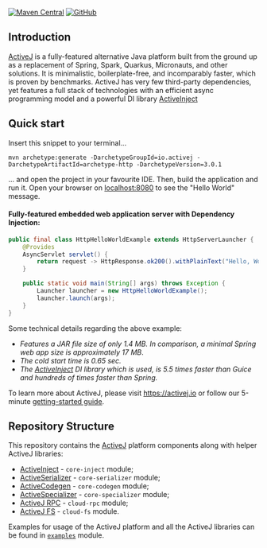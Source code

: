[![Maven Central](https://img.shields.io/maven-central/v/io.activej/activej)](https://mvnrepository.com/artifact/io.activej)
[![GitHub](https://img.shields.io/github/license/activej/activej)](https://github.com/activej/activej/blob/master/LICENSE)

## Introduction

[ActiveJ](https://activej.io) is a fully-featured alternative Java platform built from the ground up as a replacement of Spring, 
Spark, Quarkus, Micronauts, and other solutions. It is minimalistic, boilerplate-free, and incomparably faster, which is proven by benchmarks.
ActiveJ has very few third-party dependencies, yet features a full stack of technologies with an efficient async programming model and a powerful 
DI library [ActiveInject](https://inject.activej.io)

## Quick start

Insert this snippet to your terminal...

```
mvn archetype:generate -DarchetypeGroupId=io.activej -DarchetypeArtifactId=archetype-http -DarchetypeVersion=3.0.1
```

... and open the project in your favourite IDE. Then, build the application and run it. Open your browser on [localhost:8080](http://localhost:8080) 
to see the "Hello World" message. 

#### Fully-featured embedded web application server with Dependency Injection:
```java
public final class HttpHelloWorldExample extends HttpServerLauncher { 
    @Provides
    AsyncServlet servlet() { 
        return request -> HttpResponse.ok200().withPlainText("Hello, World!");
    }

    public static void main(String[] args) throws Exception {
        Launcher launcher = new HttpHelloWorldExample();
        launcher.launch(args); 
    }
}
```
Some technical details regarding the above example:
- *Features a JAR file size of only 1.4 MB. In comparison, a minimal Spring web app size is approximately 17 MB*.
- *The cold start time is 0.65 sec.*
- *The [ActiveInject](https://inject.activej.io) DI library which is used, is 5.5 times faster than Guice and hundreds of times faster than Spring.*

To learn more about ActiveJ, please visit https://activej.io or follow our 5-minute [getting-started 
guide](https://activej.io/tutorials/getting-started). 

## Repository Structure
This repository contains the [ActiveJ](https://activej.io) platform components along with helper ActiveJ libraries:
* [ActiveInject](https://inject.activej.io) - `core-inject` module;
* [ActiveSerializer](https://serializer.activej.io) - `core-serializer` module;
* [ActiveCodegen](https://codegen.activej.io) - `core-codegen` module;
* [ActiveSpecializer](https://specializer.activej.io) - `core-specializer` module;
* [ActiveJ RPC](https://rpc.activej.io) - `cloud-rpc` module;
* [ActiveJ FS](https://fs.activej.io) - `cloud-fs` module.

Examples for usage of the ActiveJ platform and all the ActiveJ libraries can be found in [`examples`](https://github.com/activej/activej/tree/master/examples) module.

